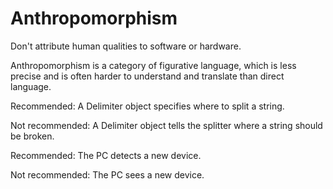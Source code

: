 # Anthropomorphism  

Don't attribute human qualities to software or hardware.

Anthropomorphism is a category of figurative language, which is less precise and is often harder
to understand and translate than direct language.

Recommended: A Delimiter object specifies
where to split a string.

Not recommended: A Delimiter object tells
the splitter where a string should be broken.

Recommended: The PC detects a new
device.

Not recommended: The PC sees a new
device.
